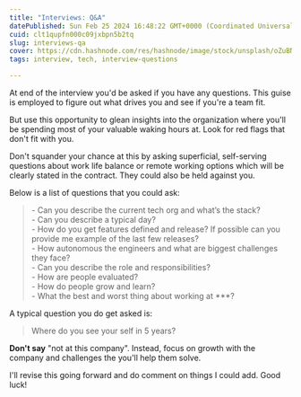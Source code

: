 ```yaml
---
title: "Interviews: Q&A"
datePublished: Sun Feb 25 2024 16:48:22 GMT+0000 (Coordinated Universal Time)
cuid: clt1qupfn000c09jxbpn5b2tq
slug: interviews-qa
cover: https://cdn.hashnode.com/res/hashnode/image/stock/unsplash/oZuBNC-6E2s/upload/71ebd9d67b00440d0c10caa6fb1b1612.jpeg
tags: interview, tech, interview-questions

---
```


At end of the interview you'd be asked if you have any questions. This guise is employed to figure out what drives you and see if you're a team fit.

But use this opportunity to glean insights into the organization where you'll be spending most of your valuable waking hours at. Look for red flags that don't fit with you.

Don't squander your chance at this by asking superficial, self-serving questions about work life balance or remote working options which will be clearly stated in the contract. They could also be held against you.

Below is a list of questions that you could ask:

> \- Can you describe the current tech org and what’s the stack?  
> \- Can you describe a typical day?  
> \- How do you get features defined and release? If possible can you provide me example of the last few releases?  
> \- How autonomous the engineers and what are biggest challenges they face?  
> \- Can you describe the role and responsibilities?  
> \- How are people evaluated?  
> \- How do people grow and learn?  
> \- What the best and worst thing about working at \*\*\*?

A typical question you do get asked is:

> Where do you see your self in 5 years?

**Don't say** "not at this company". Instead, focus on growth with the company and challenges the you'll help them solve.

I'll revise this going forward and do comment on things I could add. Good luck!